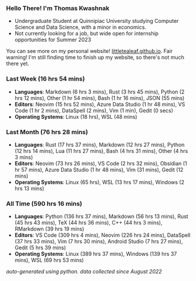 
### Hello There! I'm Thomas Kwashnak

- Undergraduate Student at Quinnipiac University studying Computer Science and Data Science, with a minor in economics.
- Not currently looking for a job, but wide open for internship opportunities for Summer 2023

You can see more on my personal website! [littletealeaf.github.io](https://littletealeaf.github.io). Fair warning! I'm still finding time to finish up my website, so there's not much there yet.

### Last Week (16 hrs 54 mins)
- **Languages**: Markdown (6 hrs 3 mins), Rust (3 hrs 45 mins), Python (2 hrs 12 mins), Other (1 hr 54 mins), Bash (1 hr 16 mins), JSON (55 mins)
- **Editors**: Neovim (15 hrs 52 mins), Azure Data Studio (1 hr 48 mins), VS Code (1 hr 2 mins), DataSpell (2 mins), Vim (1 min), Gedit (0 secs)
- **Operating Systems**: Linux (18 hrs), WSL (48 mins)
    
### Last Month (76 hrs 28 mins)
- **Languages**: Rust (17 hrs 37 mins), Markdown (12 hrs 27 mins), Python (12 hrs 14 mins), Lua (11 hrs 27 mins), Bash (4 hrs 31 mins), Other (4 hrs 3 mins)
- **Editors**: Neovim (73 hrs 26 mins), VS Code (2 hrs 32 mins), Obsidian (1 hr 57 mins), Azure Data Studio (1 hr 48 mins), Vim (31 mins), Gedit (12 mins)
- **Operating Systems**: Linux (65 hrs), WSL (13 hrs 17 mins), Windows (2 hrs 13 mins)
    
### All Time (590 hrs 16 mins)
- **Languages**: Python (136 hrs 37 mins), Markdown (56 hrs 13 mins), Rust (45 hrs 43 mins), TeX (44 hrs 36 mins), C++ (44 hrs 3 mins), RMarkdown (39 hrs 19 mins)
- **Editors**: VS Code (309 hrs 4 mins), Neovim (226 hrs 24 mins), DataSpell (37 hrs 33 mins), Vim (7 hrs 30 mins), Android Studio (7 hrs 27 mins), Gedit (5 hrs 39 mins)
- **Operating Systems**: Linux (389 hrs 37 mins), Windows (139 hrs 37 mins), WSL (69 hrs 53 mins)
    

*auto-generated using python. data collected since August 2022*
